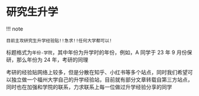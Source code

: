 # 研究生升学

!!! note

    目前主攻研究生升学经验贴!!急求!!任何大学都可以!


标题格式为`年份-学院`，其中年份为升学时的年份，例如，A 同学于 23 年 9 月份保研，那么年份为 24 年，考研的同理

考研的经验贴网络上较多，但是分散在知乎、小红书等多个站点，同时我们希望可以独立做一个福州大学自己的升学经验站，目前就有部分文章转载自第三方站点，同时也在加强和学院的联系，力求联系上每一位做过升学经验分享的同学